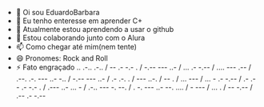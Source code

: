 - 👋 Oi sou EduardoBarbara
- 👀 Eu tenho enteresse em aprender C+
- 🌱 Atualmente estou aprendendo a usar o github
- 💞️ Estou colaborando junto com o Alura
- 📫 Como chegar até mim(nem tente)
- 😄 Pronomes: Rock and Roll
- ⚡ Fato engraçado .. .-.. .-.. / -- .- -.- . / -.-- --- ..- / ... .- -.-- / .... --- .-- / .--. .-. --- ..- -.. / -.-- --- ..- / .- .-. . / --- ..-. / -- . / ... --- / ... - .- -.-- / .- .-- .- -.- . / .--- ..- ... - / .-.. --- -. --. / . -. --- ..- --. .... / - --- / ... . / -- -.-- / .-- .- -.--

<!---
EduardoBarbara12/EduardoBarbara12 is a ✨ special ✨ repository because its `README.md` (this file) appears on your GitHub profile.
You can click the Preview link to take a look at your changes.
--->
